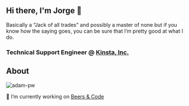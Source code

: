 ## Hi there, I'm Jorge 👋 
<div size='20px'>Basically a “Jack of all trades” and possibly a master of none but if you know how the saying goes, you can be sure that I’m pretty good at what I do.</div>
<h3>Technical Support Engineer @ <a href="https://kinsta.com">Kinsta, Inc.</a>

<h2>About</h2>
<p align="left"><img src="https://komarev.com/ghpvc/?username=alltrad3s&label=Profile%20views&color=0e75b6&style=flat" alt="adam-pw" /> </p>
🔭 I’m currently working on <a href="https://beersncode.com">Beers & Code</a>
<!--
**alltrad3s/alltrad3s** is a ✨ _special_ ✨ repository because its `README.md` (this file) appears on your GitHub profile.

Here are some ideas to get you started:

- 
- 🌱 I’m currently learning ...
- 👯 I’m looking to collaborate on ...
- 🤔 I’m looking for help with ...
- 💬 Ask me about ...
- 📫 How to reach me: ...
- 😄 Pronouns: ...
- ⚡ Fun fact: ...
-->

